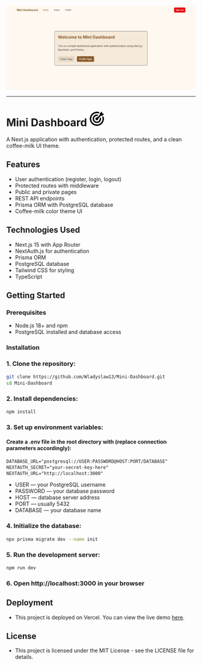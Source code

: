 <img src="assets/Mini-Dashboard.png" />


---

# Mini Dashboard   <img src="src/app/icon.png" height="40" />

A Next.js application with authentication, protected routes, and a clean coffee-milk UI theme.

## Features

- User authentication (register, login, logout)
- Protected routes with middleware
- Public and private pages
- REST API endpoints
- Prisma ORM with PostgreSQL database
- Coffee-milk color theme UI

## Technologies Used

- Next.js 15 with App Router
- NextAuth.js for authentication
- Prisma ORM
- PostgreSQL database
- Tailwind CSS for styling
- TypeScript

## Getting Started

### Prerequisites

- Node.js 18+ and npm
- PostgreSQL installed and database access

### Installation

### 1. Clone the repository:

   ```bash
   git clone https://github.com/Wladyslaw13/Mini-Dashboard.git
   cd Mini-Dashboard
   ```

### 2. Install dependencies:

   ```bash
   npm install
   ```

### 3. Set up environment variables:
 #### Create a .env file in the root directory with (replace connection parameters accordingly):
   
   ```dotenv
   DATABASE_URL="postgresql://USER:PASSWORD@HOST:PORT/DATABASE"
   NEXTAUTH_SECRET="your-secret-key-here"
   NEXTAUTH_URL="http://localhost:3000"
   ```
- USER — your PostgreSQL username  
- PASSWORD — your database password  
- HOST — database server address  
- PORT — usually 5432  
- DATABASE — your database name 
### 4. Initialize the database:

   ```bash
   npx prisma migrate dev --name init
   ```

### 5. Run the development server:

   ```bash
   npm run dev
   ```

### 6. Open http://localhost:3000 in your browser

## Deployment

- This project is deployed on Vercel. You can view the live demo [here](https://mini-dashboard-ecru.vercel.app/).

## License

- This project is licensed under the MIT License - see the LICENSE file for details.
